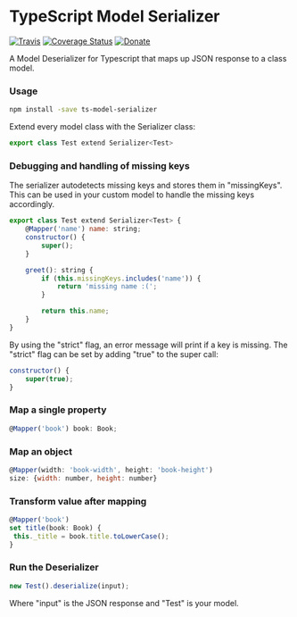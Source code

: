 # TypeScript Model Serializer

[![Travis](https://travis-ci.org/Hybral/ts-model-serializer.svg?branch=master)](https://travis-ci.org/Hybral/ts-model-serializer)
[![Coverage Status](https://coveralls.io/repos/github/Hybral/ts-model-serializer/badge.svg?branch=master)](https://coveralls.io/github/Hybral/ts-model-serializer?branch=master)
[![Donate](https://img.shields.io/badge/donate-paypal-blue.svg)](paypal.me/hybral)

A Model Deserializer for Typescript that maps up JSON response to a class model.

### Usage

```bash
npm install -save ts-model-serializer
```

Extend every model class with the Serializer class:

```javascript
export class Test extend Serializer<Test>
```

### Debugging and handling of missing keys
The serializer autodetects missing keys and stores them in "missingKeys".
This can be used in your custom model to handle the missing keys accordingly.

```javascript
export class Test extend Serializer<Test> {
	@Mapper('name') name: string;
	constructor() {
		super();
	}

	greet(): string {
		if (this.missingKeys.includes('name')) {
			return 'missing name :(';
		}

		return this.name;
	}
}
```

By using the "strict" flag, an error message will print if a key is missing.
The "strict" flag can be set by adding "true" to the super call:

```javascript
constructor() {
	super(true);
}
```

### Map a single property

 ```javascript
 @Mapper('book') book: Book;
 ```
 
### Map an object

```javascript
@Mapper(width: 'book-width', height: 'book-height')
size: {width: number, height: number}
```

### Transform value after mapping

```javascript
@Mapper('book')
set title(book: Book) {
 this._title = book.title.toLowerCase();
}
```

### Run the Deserializer

```javascript
new Test().deserialize(input);
```

Where "input" is the JSON response and "Test" is your model.
